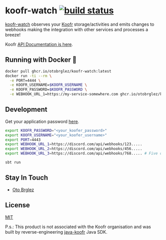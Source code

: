 # koofr-watch [![build status](https://github.com/otobrglez/koofr-watch/actions/workflows/build.yml/badge.svg?branch=main)](https://github.com/otobrglez/koofr-watch/actions/workflows/build.yml)

[koofr-watch][koofr-watch] observes your [Koofr](https://koofr.eu/) storage/activities and emits changes to webhooks
making the integration with other services and processes a breeze!

Koofr [API Documentation is here](https://stage.koofr.net/developers/api).

## Running with Docker 🐬

```sh
docker pull ghcr.io/otobrglez/koofr-watch:latest
docker run -ti --rm \
  -e PORT=4444 \
  -e KOOFR_USERNAME=$KOOFR_USERNAME \
  -e KOOFR_PASSWORD=$KOOFR_PASSWORD \
  -e WEBHOOK_URL_1=https://my-service-somewhere.com ghcr.io/otobrglez/koofr-watch
```

## Development

Get your application
password [here](https://koofr.eu/help/linking-koofr-with-desktops/how-to-generate-an-application-specific-password-in-koofr/).

```bash
export KOOFR_PASSWORD="<your_koofer_password>" 
export KOOFR_USERNAME="<your_koofer_username>"
export PORT=4443
export WEBHOOK_URL_1=https://discord.com/api/webhooks/123.....
export WEBHOOK_URL_2=https://discord.com/api/webhooks/456.....
export WEBHOOK_URL_3=https://discord.com/api/webhooks/768..... # Five of them are supported....

sbt run
```

## Stay In Touch

- [Oto Brglez](https://github.com/otobrglez)

## License

[MIT](https://opensource.org/licenses/MIT)

[koofr-watch]: https://github.com/otobrglez/koofr-watch

[java-koofr]: https://github.com/koofr/java-koofr

P.s.: This product is not associated with the Koofr organisation and was built by reverse-engineering [java-koofr] Java
SDK.
